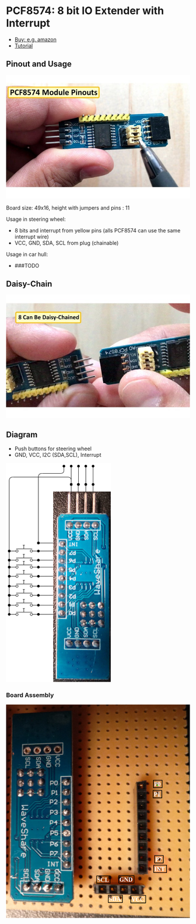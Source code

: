 # PCF8574: 8 bit IO Extender with Interrupt

- [Buy: e.g. amazon](https://www.amazon.de/-/en/Mountaineer-PCF8574-IO-Expansion-Expander-Development/dp/B06W564ZSD/ref=sr_1_4?dchild=1&keywords=PCF8574-Modul&qid=1622910129&sr=8-4)
- [Tutorial](https://www.instructables.com/PCF8574-GPIO-Extender-With-Arduino-and-NodeMCU/)

## Pinout and Usage

![img](.PCF8574--IOExt0_IOExt1_IOExt2-infos/FLYUZMLJPSNYFFX.jpg)

Board size: 49x16, height with jumpers and pins : 11

Usage in steering wheel:

- 8 bits and interrupt from yellow pins (alls PCF8574 can use the same interrupt wire)
- VCC, GND, SDA, SCL from plug (chainable)

Usage in car hull:

- ###TODO

## Daisy-Chain

![img](.PCF8574--IOExt0_IOExt1_IOExt2-infos/FRLI1IMJPSNYF2K.jpg)

## Diagram

- Push buttons for steering wheel
- GND, VCC, I2C (SDA,SCL), Interrupt

![img](.PCF8574--IOExt0_IOExt1_IOExt2-infos/IO-Ext-CurcuitDiagram.drawio.png)

### Board Assembly

![image-20210823131457974](.PCF8574--IOExt0_IOExt1_IOExt2-infos/image-20210823131457974.png)

